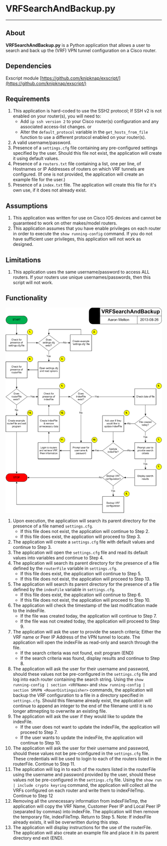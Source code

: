 # VRFSearchAndBackup.py #
----------

## About ##
**VRFSearchAndBackup.py** is a Python application that allows a user to search
and back up the (VRF) VPN tunnel configuration on a Cisco router.

## Dependencies ##
Exscript module [https://github.com/knipknap/exscript/](https://github.com/knipknap/exscript/)

## Requirements ##
1. This application is hard-coded to use the SSH2 protocol; If SSH v2 is not
   enabled on your router(s), you will need to:
   * Add `ip ssh version 2` to your Cisco router(s) configuration and any 
   associated access-list changes.
   or
   * Alter the `default_protocol` variable in the `get_hosts_from_file` function
   to use a different protocol enabled on your router(s).
2. A valid username/password.
3. Presence of a `settings.cfg` file containing any pre-configured settings
   specified by the user.  Should this file not exist, the application will
   create it using default values.
3. Presence of a `routers.txt` file containing a list, one per line, of 
   Hostnames or IP Addresses of routers on which VRF tunnels are configured.
   (If one is not provided, the application will create an example file for
   the user.)
4. Presence of a `index.txt` file. The application will create this file for
   it's own use, if it does not already exist.

## Assumptions ##
1. This application was written for use on Cisco IOS devices and cannot be
   guaranteed to work on other makes/model routers.
2. This application assumes that you have enable privileges on each router
   in order to execute the `show running-config` command.  If you do not
   have sufficient user privileges, this application will not work as
   designed.

## Limitations ##
1. This application uses the same username/password to access ALL routers. If
   your routers use unique usernames/passwords, then this script will not work.

## Functionality ##
![](VRFSearchAndBackup.png)

1. Upon execution, the application will search its parent directory for the
   presence of a file named `settings.cfg`.
   * If this file does not exist, the application will continue to Step 2.
   * If this file does exist, the application will proceed to Step 3.
2. The application will create a `settings.cfg` file with default values
   and continue to Step 3.
3. The application will open the `settings.cfg` file and read its default
   values into variables and continue to Step 4.
4. The application will search its parent directory for the presence of a file
   defined by the `routerFile` variable in `settings.cfg`.
   * If this file does exist, the application will continue to Step 5.
   * If this file does not exist, the application will proceed to Step 13.
5. The application will search its parent directory for the presence of a file
   defined by the `indexFile` variable in `settings.cfg`.
   * If this file does exist, the application will continue to Step 6.
   * If this file does not exist, the application will proceed to Step 10.
6. The application will check the timestamp of the last modification made to
   the indexFile.
   * If the file was created today, the application will continue to Step 7.
   * If the file was not created today, the application will proceed to Step 9.
7. The application will ask the user to provide the search criteria; Either
   the VRF name or Peer IP Address of the VPN tunnel to locate.  The application 
   will open the indexFile as read-only and search through the file.
   * If the search criteria was not found, exit program (END)
   * If the search criteria was found, display results and continue to Step 8.
8. The application will ask the user for their username and password, should
   these values not be pre-configured in the `settings.cfg` file and log into
   each router containing the search string.  Using the
   `show running-config | section <VRFName>` and 
   `show running-config | section SMVPN <RouerDistinguisher>` commands, the
   application will backup the VRF configuration to a file in a directory
   specified in `settings.cfg`.  Should this filename already exist, the
   application will continue to append an integer to the end of the filename
   until it is no longer attmepting to overwrite an existing file.
9. The application will ask the user if they would like to update the indexFile.
   * If the user does not want to update the indexFile, the application will 
   proceed to Step 7.
   * If the user wants to update the indexFile, the application will continue 
   to Step 10.
10. The application will ask the user for their username and password, should
    these values not be pre-configured in the `settings.cfg` file.  These
    credentials will be used to login to each of the routers listed in the 
    routerFile.  Continue to Step 11.
11. The application will log in to each of the routers listed in the routerFile
    using the username and password provided by the user, should these values
	not be pre-configured in the `settings.cfg` file. Using the 
	`show run | include crypto keyring` command, the application will collect 
	all the VRFs configured on each router and write them to indexFileTmp.  
	Continue to Step 12
12. Removing all the unnecessary information from indexFileTmp, the application
    will copy the VRF Name, Customer Peer IP and Local Peer IP (separated by 
	commas) into indexFile.  The application will then remove the temporary file,
	indexFileTmp.  Return to Step 5.
    Note: If indexFile already exists, it will be overwritten during this step.
13. The application will display instructions for the use of the routerFile.  
	The application will also create an example file and place it in its parent
	directory end exit (END).
